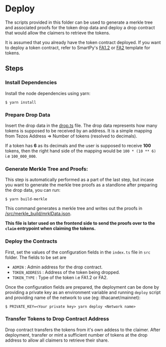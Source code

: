 # Deploy

The scripts provided in this folder can be used to generate a merkle tree and associated proofs for the token drop data and deploy a drop contract that would allow the claimers to retrieve the tokens.

It is assumed that you already have the token contract deployed. If you want to deploy a token contract, refer to SmartPy's [FA1.2](https://smartpy.io/ide?template=FA1.2.py) or [FA2](https://smartpy.io/ide?template=FA2.py) template for tokens.

## Steps

### Install Dependencies

Install the node dependencies using yarn:

```
$ yarn install
```

### Prepare Drop Data

Insert the drop data in the [drop.ts](https://github.com/AnshuJalan/token-drop-template/blob/master/deploy/src/drop.ts) file. The drop data represents how many tokens is supposed to be received by an address. It is a simple mapping from Tezos Address => Number of tokens (resolved to decimals).

If a token has **6** as its decimals and the user is supposed to receive **100** tokens, then the right hand side of the mapping would be `100 * (10 ** 6)` i.e `100_000_000`.

### Generate Merkle Tree and Proofs:

This step is automatically performed as a part of the last step, but incase you want to generate the merkle tree proofs as a standlone after preparing the drop data, you can run:

```
$ yarn build-merkle
```

This command generates a merkle tree and writes out the proofs in [/src/merkle_build/mrklData.json](https://github.com/AnshuJalan/token-drop-template/blob/master/deploy/src/merkle_build/mrklData.json).

**This file is later used on the frontend side to send the proofs over to the `claim` entrypoint when claiming the tokens.**

### Deploy the Contracts

First, set the values of the configuration fields in the `index.ts` file in `src` folder. The fields to be set are

- `ADMIN` : Admin address for the drop contract.
- `TOKEN_ADDRESS` : Address of the token being dropped.
- `TOKEN_TYPE` : Type of the token i.e FA1.2 or FA2.

Once the configuration fields are prepared, the deployment can be done by providing a private key as an environment variable and running `deploy` script and providing name of the network to use (eg: ithacanet/mainnet):

```
$ PRIVATE_KEY=<Your private key> yarn deploy <Network name>
```

### Transfer Tokens to Drop Contract Address

Drop contract transfers the tokens from it's own addess to the claimer. After deployment, transfer or mint a sufficient number of tokens at the drop address to allow all claimers to retrieve their share. 
